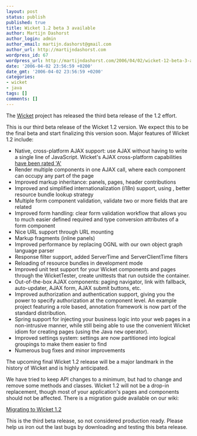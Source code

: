 ```yaml
---
layout: post
status: publish
published: true
title: Wicket 1.2 beta 3 available
author: Martijn Dashorst
author_login: admin
author_email: martijn.dashorst@gmail.com
author_url: http://martijndashorst.com
wordpress_id: 67
wordpress_url: http://martijndashorst.com/2006/04/02/wicket-12-beta-3-available/
date: '2006-04-02 23:56:59 +0200'
date_gmt: '2006-04-02 23:56:59 +0200'
categories:
- wicket
- java
tags: []
comments: []
---
```

<p>The <a href="http://wicketframework.org">Wicket</a> project has released the third beta release of the 1.2 effort.</p>
<p>
This is our third beta release of the Wicket 1.2 version. We expect this to be the final beta and start finalizing this version soon. Major features of Wicket 1.2 include:</p>
<ul>
<li>Native, cross-platform AJAX support: use AJAX without having to write a single line of JavaScript. Wicket's AJAX cross-platform capabilities <a href="http://www.musingsfrommars.org/2006/03/ajax-dhtml-library-scorecard.html">have been rated 'A'</a></li>
<li>Render multiple components in one AJAX call, where each component can occupy any part of the page</li>
<li>Improved markup inheritance: panels, pages, header contributions</li>
<li>Improved and simplified internationalization (i18n) support, using , better resource bundle lookup strategy</li>
<li>Multiple form component validation, validate two or more fields that are related</li>
<li>Improved form handling: clear form validation workflow that allows you to much easier defined required and type conversion attributes of a form component</li>
<li>Nice URL support through URL mounting</li>
<li>Markup fragments (inline panels)</li>
<li>Improved performance by replacing OGNL with our own object graph language parser</li>
<li>Response filter support, added ServerTime and ServerClientTime filters</li>
<li>Reloading of resource bundles in development mode</li>
<li>Improved unit test support for your Wicket components and pages through the WicketTester, create unittests that run outside the container.</li>
<li>Out-of-the-box AJAX components: paging navigator, link with fallback, auto-updater,  AJAX form, AJAX submit buttons, etc.</li>
<li>Improved authorization and authentication support, giving you the power to specify authorization at the component level. An example project featuring a role based, annotation framework is now part of the standard distribution.</li>
<li>Spring support for injecting your business logic into your web pages in a non-intrusive manner, while still being able to use the convenient Wicket idiom for creating pages (using the Java <tt>new</tt> operator).</li>
<li>Improved settings system: settings are now partitioned into logical groupings to make them easier to find</li>
<li>Numerous bug fixes and minor improvements</li>
</ul>
<p>The upcoming final Wicket 1.2 release will be a major landmark in the history of Wicket and is highly anticipated.</p>
<p>
We have tried to keep API changes to a minimum, but had to change and remove some methods and classes. Wicket 1.2 will not be a drop-in replacement, though most of your application's pages and components should not be affected. There is a migration guide available on our wiki:</p>
<p>
<a href="http://www.wicket-wiki.org.uk/wiki/index.php/Migrate-1.2">Migrating to Wicket 1.2</a></p>
<p>
This is the third beta release, so not considered production ready. Please help us iron out the last bugs by downloading and testing this beta release.</p>
